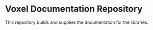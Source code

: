 # Voxel Documentation Repository

This repository builds and supplies the documentation for the libraries.
